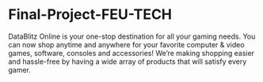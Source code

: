 # Final-Project-FEU-TECH
DataBlitz Online is your one-stop destination for all your gaming needs. You can now shop anytime and anywhere for your favorite computer &amp; video games, software, consoles and accessories!  We’re making shopping easier and hassle-free by having a wide array of products that will satisfy every gamer.
